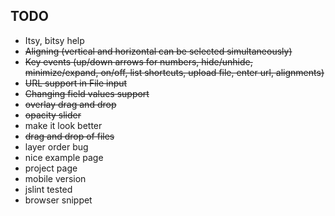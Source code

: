 ## TODO

* Itsy, bitsy help
* ~~Aligning (vertical and horizontal can be selected simultaneously)~~
* ~~Key events (up/down arrows for numbers, hide/unhide, minimize/expand, on/off, list shortcuts, upload file, enter url, alignments)~~
* ~~URL support in File input~~
* ~~Changing field values support~~
* ~~overlay drag and drop~~
* ~~opacity slider~~
* make it look better
* ~~drag and drop of files~~
* layer order bug
* nice example page
* project page
* mobile version
* jslint tested
* browser snippet